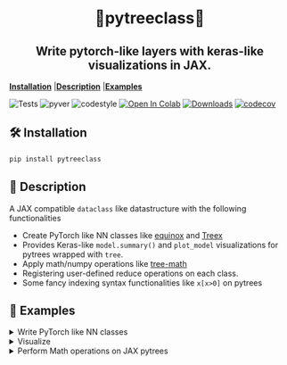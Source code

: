 <h1 align="center" >🌲pytreeclass🌲</h1>
<h2 align="center">Write pytorch-like layers with keras-like visualizations in JAX.</h2>

[**Installation**](#Installation)
|[**Description**](#Description)
|[**Examples**](#Examples)

![Tests](https://github.com/ASEM000/pytreeclass/actions/workflows/tests.yml/badge.svg)
![pyver](https://img.shields.io/badge/python-3.7%203.8%203.9%203.10-red)
![codestyle](https://img.shields.io/badge/codestyle-black-lightgrey)
[![Open In Colab](https://colab.research.google.com/assets/colab-badge.svg)](https://colab.research.google.com/drive/1bkYr-5HidtRSXFFBlvYqFa5pc5fQK_7-?usp=sharing)
[![Downloads](https://pepy.tech/badge/pytreeclass)](https://pepy.tech/project/pytreeclass)
[![codecov](https://codecov.io/gh/ASEM000/pytreeclass/branch/main/graph/badge.svg?token=TZBRMO0UQH)](https://codecov.io/gh/ASEM000/pytreeclass)

<!-- [![Downloads](https://static.pepy.tech/personalized-badge/kernex?period=month&units=international_system&left_color=black&right_color=blue&left_text=Downloads)](https://pepy.tech/project/kernex) -->

## 🛠️ Installation<a id="Installation"></a>

```python
pip install pytreeclass
```

## 📖 Description<a id="Description"></a>

A JAX compatible `dataclass` like datastructure with the following functionalities

- Create PyTorch like NN classes like [equinox](https://github.com/patrick-kidger/equinox) and [Treex](https://github.com/cgarciae/treex)
- Provides Keras-like `model.summary()` and `plot_model` visualizations for pytrees wrapped with `tree`.
- Apply math/numpy operations like [tree-math](https://github.com/google/tree-math)
- Registering user-defined reduce operations on each class.
- Some fancy indexing syntax functionalities like `x[x>0]` on pytrees

## 🔢 Examples<a id="Examples"></a>

<details><summary>Write PyTorch like NN classes</summary>

```python
# construct a Pytorch like NN classes with JAX
import jax
from jax import numpy as jnp
from pytreeclass import treeclass,static_field,tree_viz

@treeclass
class Linear :

 weight : jnp.ndarray
 bias   : jnp.ndarray

 def __init__(self,key,in_dim,out_dim):
   self.weight = jax.random.normal(key,shape=(in_dim, out_dim)) * jnp.sqrt(2/in_dim)
   self.bias = jnp.ones((1,out_dim))

 def __call__(self,x):
   return x @ self.weight + self.bias

@treeclass
class StackedLinear:
   l1 : Linear
   l2 : Linear
   l3 : Linear

   def __init__(self,key,in_dim,out_dim):

       keys= jax.random.split(key,3)

       self.l1 = Linear(key=keys[0],in_dim=in_dim,out_dim=128)
       self.l2 = Linear(key=keys[1],in_dim=128,out_dim=128)
       self.l3 = Linear(key=keys[2],in_dim=128,out_dim=out_dim)

   def __call__(self,x):
       x = self.l1(x)
       x = jax.nn.tanh(x)
       x = self.l2(x)
       x = jax.nn.tanh(x)
       x = self.l3(x)

       return x


x = jnp.linspace(0,1,100)[:,None]
y = x**3 + jax.random.uniform(jax.random.PRNGKey(0),(100,1))*0.01

model = StackedLinear(in_dim=1,out_dim=1,key=jax.random.PRNGKey(0))

def loss_func(model,x,y):
   return jnp.mean((model(x)-y)**2 )

@jax.jit
def update(model,x,y):
   value,grads = jax.value_and_grad(loss_func)(model,x,y)
   # no need to use `jax.tree_map` to update the model
   #  as it model is wrapped by @treeclass
   return value , model-1e-3*grads

for _ in range(1,2001):
   value,model = update(model,x,y)

plt.scatter(x,model(x),color='r',label = 'Prediction')
plt.scatter(x,y,color='k',label='True')
plt.legend()

```

![image](assets/regression_example.png)

</details>

<details> <summary>Visualize</summary>

```python
>>> print(tree_viz.summary(model))
┌──────┬───────┬─────────┬───────────────────┐
│Type  │Param #│Size     │Config             │
├──────┼───────┼─────────┼───────────────────┤
│Linear│256    │1.000 KB │bias=f32[1,128]    │
│      │       │         │weight=f32[1,128]  │
├──────┼───────┼─────────┼───────────────────┤
│Linear│16,512 │64.500 KB│bias=f32[1,128]    │
│      │       │         │weight=f32[128,128]│
├──────┼───────┼─────────┼───────────────────┤
│Linear│129    │516.000 B│bias=f32[1,1]      │
│      │       │         │weight=f32[128,1]  │
└──────┴───────┴─────────┴───────────────────┘
Total params :	16,897
Inexact params:	16,897
Other params:	0
----------------------------------------------
Total size :	66.004 KB
Inexact size:	66.004 KB
Other size:	0.000 B
==============================================

>>> print(tree_viz.tree_box(model,array=x))
# using jax.eval_shape (no-flops operation)
┌──────────────────────────────────────┐
│StackedLinear(Parent)                 │
├──────────────────────────────────────┤
│┌────────────┬────────┬──────────────┐│
││            │ Input  │ f32[100,1]   ││
││ Linear(l1) │────────┼──────────────┤│
││            │ Output │ f32[100,128] ││
│└────────────┴────────┴──────────────┘│
│┌────────────┬────────┬──────────────┐│
││            │ Input  │ f32[100,128] ││
││ Linear(l2) │────────┼──────────────┤│
││            │ Output │ f32[100,128] ││
│└────────────┴────────┴──────────────┘│
│┌────────────┬────────┬──────────────┐│
││            │ Input  │ f32[100,128] ││
││ Linear(l3) │────────┼──────────────┤│
││            │ Output │ f32[100,1]   ││
│└────────────┴────────┴──────────────┘│
└──────────────────────────────────────┘

>>> print(tree_viz.tree_diagram(model))

StackedLinear
    ├── l1=Linear
    │   ├── weight=f32[1,128]
    │   └── bias=f32[1,128]
    ├── l2=Linear
    │   ├── weight=f32[128,128]
    │   └── bias=f32[1,128]
    └──l3=Linear
        ├── weight=f32[128,1]
        └── bias=f32[1,1]

```

</details>

<details>
<summary>Perform Math operations on JAX pytrees</summary>

```python
@treeclass
class Test :
  a : float
  b : float
  c : float
  name : str = static_field() # ignore from jax computations


# basic operations
A = Test(10,20,30,'A')
assert (A + A) == Test(20,40,60,'A')
assert (A - A) == Test(0,0,0,'A')
assert (A*A).reduce_mean() == 1400
assert (A + 1) == Test(11,21,31,'A')

# selective operations

# only add 1 to field `a`
# all other fields are set to None and returns the same class
assert (A['a'] + 1) == Test(11,None,None,'A')

# use `|` to merge classes by performing ( left_node or  right_node )
Aa = A['a'] + 10 # Test(a=20,b=None,c=None,name=A)
Ab = A['b'] + 10 # Test(a=None,b=30,c=None,name=A)

assert (Aa | Ab | A ) == Test(20,30,30,'A')

# indexing by class
assert A[A>10]  == Test(a=None,b=20,c=30,name='A')


# Register custom operations
B = Test([10,10],20,30,'B')
B.register_op( func=lambda node:node+1,name='plus_one')
assert B.plus_one() == Test(a=[11, 11],b=21,c=31,name='B')


# Register custom reduce operations ( similar to functools.reduce)
C = Test(jnp.array([10,10]),20,30,'C')

C.register_op(
    func=jnp.prod,            # function applied on each node
    name='product',           # name of the function
    reduce_op=lambda x,y:x*y, # function applied between nodes (accumulated * current node)
    init_val=1                # initializer for the reduce function
                )

# product applies only on each node
# and returns an instance of the same class
assert C.product() == Test(a=100,b=20,c=30,name='C')

# `reduce_` + name of the registered function (`product`)
# reduces the class and returns a value
assert C.reduce_product() == 60000
```

</details>
